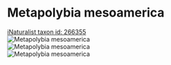 
Metapolybia mesoamerica
=======================
  
[iNaturalist taxon id: 266355](https://www.inaturalist.org/taxa/266355)  
![Metapolybia mesoamerica](https://inaturalist-open-data.s3.amazonaws.com/photos/5908399/medium.jpeg)  
![Metapolybia mesoamerica](https://inaturalist-open-data.s3.amazonaws.com/photos/5908400/medium.jpeg)  
![Metapolybia mesoamerica](https://inaturalist-open-data.s3.amazonaws.com/photos/5908401/medium.jpeg)